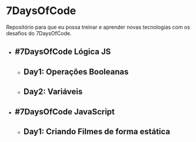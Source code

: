 # 7DaysOfCode 
Repositório para que eu possa treinar e aprender novas tecnologias com os desafios do 7DaysOfCode.

- ## #7DaysOfCode Lógica JS
    - ## Day1: Operações Booleanas
    - ## Day2: Variáveis


- ## #7DaysOfCode JavaScript
    - ## Day1: Criando Filmes de forma estática